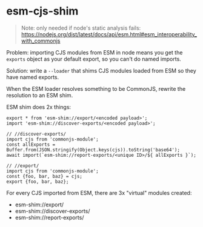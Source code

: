 # esm-cjs-shim

> Note: only needed if node's static analysis fails: https://nodejs.org/dist/latest/docs/api/esm.html#esm_interoperability_with_commonjs

Problem: importing CJS modules from ESM in node means you get the `exports` object as your default export, so you can't do named imports.

Solution: write a `--loader` that shims CJS modules loaded from ESM so they have named exports.

When the ESM loader resolves something to be CommonJS, rewrite the resolution to an ESM shim.

ESM shim does 2x things:
```
export * from 'esm-shim://export/<encoded payload>';
import 'esm-shim://discover-exports/<encoded payload>';
```

```
// //discover-exports/
import cjs from 'commonjs-module';
const allExports = Buffer.from(JSON.stringify(Object.keys(cjs)).toString('base64');
await import(`esm-shim://report-exports/<unique ID>/${ allExports }`);
```

```
// //export/
import cjs from 'commonjs-module';
const {foo, bar, baz} = cjs;
export {foo, bar, baz};
```

For every CJS imported from ESM, there are 3x "virtual" modules created:
- esm-shim://export/
- esm-shim://discover-exports/
- esm-shim://report-exports/
